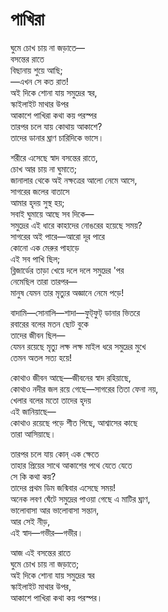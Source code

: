 # পাখিরা

ঘুমে চোখ চায় না জড়াতে—  
বসন্তের রাতে  
বিছানায় শুয়ে আছি;  
—এখন সে কত রাত!  
অই দিকে শোনা যায় সমুদ্রের স্বর,  
স্কাইলাইট মাথার উপর  
আকাশে পাখিরা কথা কয় পরস্পর  
তারপর চলে যায় কোথায় আকাশে?  
তাদের ডানার ঘ্রাণ চারিদিকে ভাসে।

শরীরে এসেছে স্বাদ বসন্তের রাতে,  
চোখ আর চায় না ঘুমাতে;  
জানালার থেকে অই নক্ষত্রের আলো নেমে আসে,  
সাগরের জলের বাতাসে  
আমার হৃদয় সুস্থ হয়;  
সবাই ঘুমায়ে আছে সব দিকে—  
সমুদ্রের এই ধারে কাহাদের নোঙরের হয়েছে সময়?  
সাগরের অই পারে—আরো দূর পারে  
কোনো এক মেরুর পাহাড়ে  
এই সব পাখি ছিল;  
ব্লিজার্ডের তাড়া খেয়ে দলে দলে সমুদ্রের 'পর  
নেমেছিল তারা তারপর—  
মানুষ যেমন তার মৃত্যুর অজ্ঞানে নেমে পড়ে!

বাদামি—সোনালি—শাদা—ফুট্‌ফুট্ ডানার ভিতরে  
রবারের বলের মতন ছোট বুকে  
তাদের জীবন ছিল—  
যেমন রয়েছে মৃত্যু লক্ষ লক্ষ মাইল ধরে সমুদ্রের মুখে  
তেমন অতল সত্য হয়ে!

কোথাও জীবন আছে—জীবনের স্বাদ রহিয়াছে,  
কোথাও নদীর জল রয়ে গেছে—সাগরের তিতা ফেনা নয়,  
খেলার বলের মতো তাদের হৃদয়  
এই জানিয়াছে—  
কোথাও রয়েছে পড়ে শীত পিছে, আশ্বাসের কাছে  
তারা আসিয়াছে।

তারপর চলে যায় কোন্‌ এক ক্ষেতে  
তাহার প্রিয়ের সাথে আকাশের পথে যেতে যেতে  
সে কি কথা কয়?  
তাদের প্রথম ডিম জন্মিবার এসেছে সময়!  
অনেক লবণ ঘেঁটে সমুদ্রের পাওয়া গেছে এ মাটির ঘ্রাণ,  
ভালোবাসা আর ভালোবাসা সন্তান,  
আর সেই নীড়,  
এই স্বাদ—গভীর—গভীর।

আজ এই বসন্তের রাতে  
ঘুমে চোখ চায় না জড়াতে;  
অই দিকে শোনা যায় সমুদ্রের স্বর  
স্কাইলাইট মাথার উপর,  
আকাশে পাখিরা কথা কয় পরস্পর।

